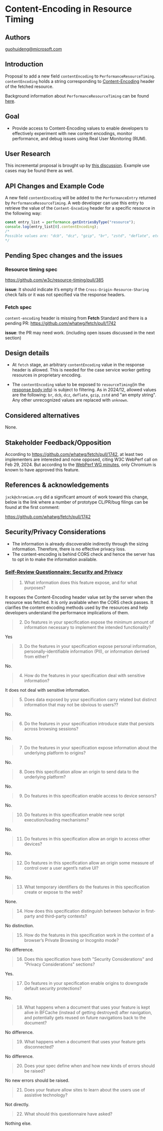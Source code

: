 # Content-Encoding in Resource Timing

## Authors
<guohuideng@microsoft.com>

## Introduction
Proposal to add a new field `contentEncoding` to `PerformanceResourceTiming`. `contentEncoding` holds a string corresponding to [Content-Encoding](https://developer.mozilla.org/en-US/docs/Web/HTTP/Headers/Content-Encoding) header of the fetched resource.

Background information about `PerformanceResourceTiming` can be found [here](https://developer.mozilla.org/en-US/docs/Web/API/PerformanceResourceTiming).

## Goal
-	Provide access to Content-Encoding values to enable developers to effectively experiment with new content encodings, monitor performance, and debug issues using Real User Monitoring (RUM).
    
## User Research

This incremental proposal is brought up by [this discussion](https://github.com/w3c/resource-timing/issues/381). Example use cases may be found there as well.

## API Changes and Example Code

A new field `contentEncoding` will be added to the `PerformanceEntry` returned by `PerformanceResourceTiming`. A web developer can use this entry to retrieve the value of the `Content-Encoding` header for a specific resource in the following way: 

```javascript
const entry_list = performance.getEntriesByType("resource");
console.log(entry_list[0].contentEncoding);
/*
Possible values are: "dcb", "dcz", "gzip", "br", "zstd", "deflate", etc.
*/
```

## Pending Spec changes and the issues

###	Resource timing spec
https://github.com/w3c/resource-timing/pull/385
 
 **issue**:
 It should indicate it’s empty if the `Cross-Origin-Resource-Sharing` check fails or it was not specified via the response headers.

### Fetch spec

`content-encoding` header is missing from **Fetch** Standard and there is a pending PR:
https://github.com/whatwg/fetch/pull/1742

**issue**: the PR may need work. (including open issues discussed in the next section)

## Design details

- At `fetch` stage, an arbitrary `contentEncoding` value in the response header is allowed. This is needed for the case service worker getting resources in proprietary encoding.

- The `contentEncoding` value to be exposed to `resourceTiming`(in the [response body info](https://fetch.spec.whatwg.org/#response-body-info)) is subject to filtering. As in 2024/12, allowed values are the following:
  `br`, `dcb`, `dcz`, `deflate`, `gzip`, `zstd` and "an empty string".
  Any other unrecognized values are replaced with `unknown`.

## Considered alternatives
None.

## Stakeholder Feedback/Opposition

According to https://github.com/whatwg/fetch/pull/1742, at least two implementers are interested and none opposed, citing  W3C WebPerf call on Feb 29, 2024. But according to the [WebPerf WG minutes](https://docs.google.com/document/d/1qPPCtpg1MyVw3GGmd6VKZCdCyqoDub6Xgc8ANnq8SRI/edit#heading=h.wkdzwqaypyq6), only Chromium is known to have approved this feature.

## References & acknowledgements
`jxck@chromium.org` did a significant amount of work toward this change, below is the link where a number of prototype CL/PR/bug filings can be found at the first comment:

https://github.com/whatwg/fetch/pull/1742 

## Security/Privacy Considerations
-	The information is already discoverable indirectly through the sizing information. Therefore, there is no effective privacy loss.
-	The content-encoding is behind CORS check and hence the server has to opt in to make the information available.


### [Self-Review Questionnaire: Security and Privacy](https://w3ctag.github.io/security-questionnaire/)

>1.	What information does this feature expose, and for what purposes?

It exposes the Content-Encoding header value set by the server when the resource was fetched. It is only available when the CORS check passes. It clarifies the content encoding methods used by the resources and help developers understand the performance implications of them.
>2.	Do features in your specification expose the minimum amount of information necessary to implement the intended functionality?

Yes
>3.	Do the features in your specification expose personal information, personally-identifiable information (PII), or information derived from either?

No.
>4.	How do the features in your specification deal with sensitive information?

It does not deal with sensitive information.
>5.	Does data exposed by your specification carry related but distinct information that may not be obvious to users??

No.
>6.	Do the features in your specification introduce state that persists across browsing sessions?

No.
>7.	Do the features in your specification expose information about the underlying platform to origins?

No.
>8.	Does this specification allow an origin to send data to the underlying platform?

No.
>9.	Do features in this specification enable access to device sensors?

No.
>10.	Do features in this specification enable new script execution/loading mechanisms?

No.
>11.	Do features in this specification allow an origin to access other devices?

No.
>12.	Do features in this specification allow an origin some measure of control over a user agent’s native UI?

No.
>13.	What temporary identifiers do the features in this specification create or expose to the web?

None.
>14.	How does this specification distinguish between behavior in first-party and third-party contexts?

No distinction.
>15.	How do the features in this specification work in the context of a browser’s Private Browsing or Incognito mode?

No difference.
>16.	Does this specification have both "Security Considerations" and "Privacy Considerations" sections?

Yes.
>17.	Do features in your specification enable origins to downgrade default security protections?

No.
>18.	What happens when a document that uses your feature is kept alive in BFCache (instead of getting destroyed) after navigation, and potentially gets reused on future navigations back to the document?

No difference.
>19.	What happens when a document that uses your feature gets disconnected?

No difference.
>20.	Does your spec define when and how new kinds of errors should be raised?

No new errors should be raised.
>21.	Does your feature allow sites to learn about the users use of assistive technology?

Not directly.
>22.	What should this questionnaire have asked?

Nothing else.